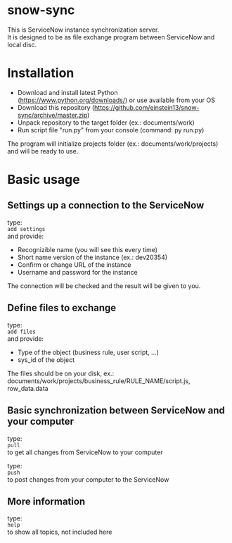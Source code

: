 # snow-sync
This is ServiceNow instance synchronization server.  
It is designed to be as file exchange program between ServiceNow and local disc.

# Installation

* Download and install latest Python (https://www.python.org/downloads/) or use available from your OS
* Download this repository (https://github.com/einstein13/snow-sync/archive/master.zip)
* Unpack repository to the target folder (ex.: documents/work)
* Run script file "run.py" from your console (command: py run.py)

The program will initialize projects folder (ex.: documents/work/projects) and will be ready to use.

# Basic usage

## Settings up a connection to the ServiceNow

type:  
`add settings`  
and provide:
* Recognizible name (you will see this every time)
* Short name version of the instance (ex.: dev20354)
* Confirm or change URL of the instance
* Username and password for the instance

The connection will be checked and the result will be given to you.

## Define files to exchange

type:  
`add files`  
and provide:
* Type of the object (business rule, user script, ...)
* sys_id of the object

The files should be on your disk, ex.:
documents/work/projects/business_rule/RULE_NAME/script.js, row_data.data

## Basic synchronization between ServiceNow and your computer

type:  
`pull`  
to get all changes from ServiceNow to your computer

type:  
`push`  
to post changes from your computer to the ServiceNow

## More information

type:  
`help`  
to show all topics, not included here
